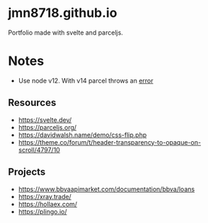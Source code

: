 # jmn8718.github.io

Portfolio made with svelte and parceljs.

# Notes

- Use node v12. With v14 parcel throws an [error](https://github.com/parcel-bundler/parcel/issues/4691)

## Resources

- https://svelte.dev/
- https://parceljs.org/
- https://davidwalsh.name/demo/css-flip.php
- https://theme.co/forum/t/header-transparency-to-opaque-on-scroll/4797/10

## Projects

- https://www.bbvaapimarket.com/documentation/bbva/loans
- https://xray.trade/
- https://hollaex.com/
- https://plingo.io/